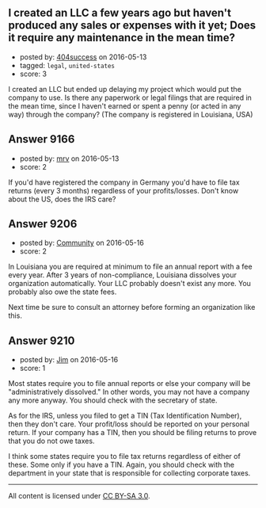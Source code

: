 ## I created an LLC a few years ago but haven't produced any sales or expenses with it yet; Does it require any maintenance in the mean time?

- posted by: [404success](https://stackexchange.com/users/8433141/404success) on 2016-05-13
- tagged: `legal`, `united-states`
- score: 3

I created an LLC but ended up delaying my project which would put the company to use. Is there any paperwork or legal filings that are required in the mean time, since I haven't earned or spent a penny (or acted in any way) through the company? (The company is registered in Louisiana, USA)


## Answer 9166

- posted by: [mrv](https://stackexchange.com/users/3179297/mrv) on 2016-05-13
- score: 2

If you'd have registered the company in Germany you'd have to file tax returns (every 3 months) regardless of your profits/losses. 
Don't know about the US, does the IRS care?


## Answer 9206

- posted by: [Community](https://stackexchange.com/users/-1/community) on 2016-05-16
- score: 2

In Louisiana you are required at minimum to file an annual report with a fee every year. After 3 years of non-compliance, Louisiana dissolves your organization automatically. Your LLC probably doesn't exist any more. You probably also owe the state fees.

Next time be sure to consult an attorney before forming an organization like this.


## Answer 9210

- posted by: [Jim](https://stackexchange.com/users/351236/jim) on 2016-05-16
- score: 1

Most states require you to file annual reports or else your company will be "administratively dissolved." In other words, you may not have a company any more anyway. You should check with the secretary of state.

As for the IRS, unless you filed to get a TIN (Tax Identification Number), then they don't care. Your profit/loss should be reported on your personal return. If your company has a TIN, then you should be filing returns to prove that you do not owe taxes.

I think some states require you to file tax returns regardless of either of these. Some only if you have a TIN. Again, you should check with the department in your state that is responsible for collecting corporate taxes.



---

All content is licensed under [CC BY-SA 3.0](https://creativecommons.org/licenses/by-sa/3.0/).
